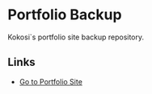 # Portfolio Backup #

Kokosi`s portfolio site backup repository.

## Links ##

* [Go to Portfolio Site](http://www.chokokosi.com/)